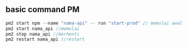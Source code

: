 ## basic command PM
```js
pm2 start npm --name "nama-api" -- run "start-prod" // memulai awal
pm2 start nama_api //memulai
pm2 stop nama_api //berhenti
pm2 restart nama_api //restart

```


